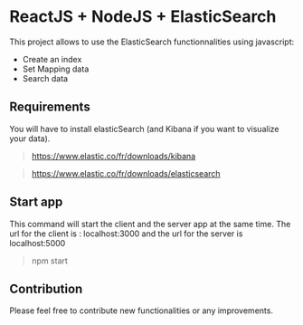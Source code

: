 # ReactJS + NodeJS + ElasticSearch

This project allows to use the ElasticSearch functionnalities using javascript:
  - Create an index
  - Set Mapping data
  - Search data


## Requirements
You will have to install elasticSearch (and Kibana if you want to visualize your data).

> https://www.elastic.co/fr/downloads/kibana

> https://www.elastic.co/fr/downloads/elasticsearch

## Start app
This command will start the client and the server app at the same time. The url for the client is : localhost:3000 and the url for the server is localhost:5000
> npm start

## Contribution
Please feel free to contribute new functionalities or any improvements.
